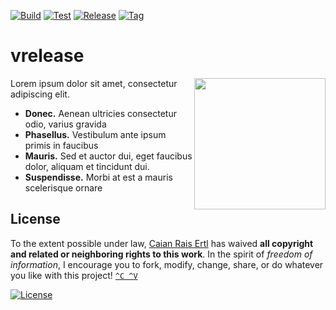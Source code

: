 [![Build][gh-build-shield]][gh-build-url]
[![Test][gh-test-shield]][gh-test-url]
[![Release][gh-release-shield]][gh-release-url]
[![Tag][tag-shield]][tag-url]

# vrelease

<img src="v.svg" height="210px" align="right"/>

Lorem ipsum dolor sit amet, consectetur adipiscing elit.

- **Donec.** Aenean ultricies consectetur odio, varius gravida
- **Phasellus.** Vestibulum ante ipsum primis in faucibus
- **Mauris.** Sed et auctor dui, eget faucibus dolor, aliquam et tincidunt dui.
- **Suspendisse.** Morbi at est a mauris scelerisque ornare

[gh-build-shield]: https://img.shields.io/github/workflow/status/caian-org/vrelease/build?label=build&logo=github&style=flat-square
[gh-build-url]: https://github.com/caian-org/vrelease/actions/workflows/build-many.yml

[gh-test-shield]: https://img.shields.io/github/workflow/status/caian-org/vrelease/test?label=test&logo=github&style=flat-square
[gh-test-url]: https://github.com/caian-org/vrelease/actions/workflows/test-many.yml

[gh-release-shield]: https://img.shields.io/github/workflow/status/caian-org/vrelease/release?label=release&logo=github&style=flat-square
[gh-release-url]: https://github.com/caian-org/vrelease/actions/workflows/release-all.yml

[tag-shield]: https://img.shields.io/github/tag/caian-org/vrelease.svg?logo=git&logoColor=FFF&style=flat-square
[tag-url]: https://github.com/caian-org/vrelease/releases


## License

To the extent possible under law, [Caian Rais Ertl][me] has waived __all
copyright and related or neighboring rights to this work__. In the spirit of
_freedom of information_, I encourage you to fork, modify, change, share, or do
whatever you like with this project! [`^C ^V`][kopimi]

[![License][cc-shield]][cc-url]

[me]: https://github.com/caiertl
[cc-shield]: https://forthebadge.com/images/badges/cc-0.svg
[cc-url]: http://creativecommons.org/publicdomain/zero/1.0

[kopimi]: https://kopimi.com
